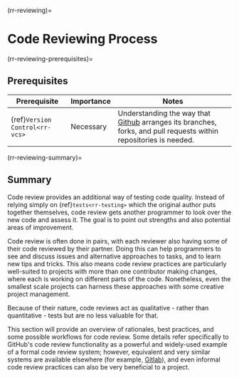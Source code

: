 (rr-reviewing)=
# Code Reviewing Process

(rr-reviewing-prerequisites)=
## Prerequisites

| Prerequisite | Importance | Notes |
| -------------|------------|-------|
| {ref}`Version Control<rr-vcs>` | Necessary | Understanding the way that [Github](https://github.com) arranges its branches, forks, and pull requests within repositories is needed. |

(rr-reviewing-summary)=
## Summary

Code review provides an additional way of testing code quality.
Instead of relying simply on {ref}`tests<rr-testing>` which the original author puts together themselves, code review gets another programmer to look over the new code and assess it. 
The goal is to point out strengths and also potential areas of improvement.

Code review is often done in pairs, with each reviewer also having some of their code reviewed by their partner.
Doing this can help programmers to see and discuss issues and alternative approaches to tasks, and to learn new tips and tricks.
This also means code review practices are particularly well-suited to projects with more than one contributor making changes, where each is working on different parts of the code.
Nonetheless, even the smallest scale projects can harness these approaches with some creative project management.

Because of their nature, code reviews act as qualitative - rather than quantitative - tests but are no less valuable for that.

This section will provide an overview of rationales, best practices, and some possible workflows for code review.
Some details refer specifically to GitHub's code review functionality as a powerful and widely-used example of a formal code review system; however, equivalent and very similar systems are available elsewhere (for example, [Gitlab](https://about.gitlab.com)), and even informal code review practices can also be very beneficial to a project.
